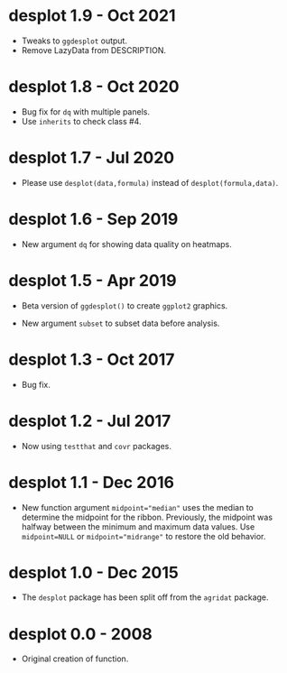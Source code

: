 # desplot 1.9 - Oct 2021

* Tweaks to `ggdesplot` output.
* Remove LazyData from DESCRIPTION.


# desplot 1.8 - Oct 2020

* Bug fix for `dq` with multiple panels.
* Use `inherits` to check class #4.


# desplot 1.7 - Jul 2020

* Please use `desplot(data,formula)` instead of `desplot(formula,data)`.


# desplot 1.6 - Sep 2019

* New argument `dq` for showing data quality on heatmaps.


# desplot 1.5 - Apr 2019

* Beta version of `ggdesplot()` to create `ggplot2` graphics.

* New argument `subset` to subset data before analysis.


# desplot 1.3 - Oct 2017

* Bug fix.


# desplot 1.2 - Jul 2017

* Now using `testthat` and `covr` packages.


# desplot 1.1 - Dec 2016

* New function argument `midpoint="median"` uses the median to determine the midpoint for the ribbon. Previously, the midpoint was halfway between the minimum and maximum data values.  Use `midpoint=NULL` or `midpoint="midrange"` to restore the old behavior.


# desplot 1.0 - Dec 2015

* The `desplot` package has been split off from the `agridat` package.


# desplot 0.0 - 2008

* Original creation of function.
